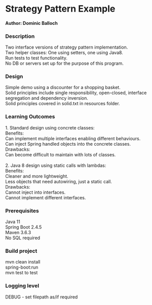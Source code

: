 <h1>Strategy Pattern Example</h1>
<h4>Author: Dominic Balloch</h4>

<h3>Description</h3>
Two interface versions of strategy pattern implementation.
<br/>Two helper classes: One using setters, one using Java8.
<br/>Run tests to test functionality.
<br/>No DB or servers set up for the purpose of this program.

<h3>Design</h3>
Simple demo using a discounter for a shopping basket.
<br/>Solid principles include single responsibility, open-closed,
interface segregation and dependency inversion.
<br/>Solid principles covered in solid.txt in resources folder.

<h3>Learning Outcomes</h3>
1. Standard design using concrete classes:
   <br/>Benefits:
   <br/> Can implement multiple interfaces enabling different behaviours.
   <br/> Can inject Spring handled objects into the concrete classes.
   <br/> Drawbacks:
   <br/> Can become difficult to maintain with lots of classes.
<br/>
<br/>2. Java 8 design using static calls with lambdas:
   <br/>Benefits:
   <br/> Cleaner and more lightweight.
   <br/> Less objects that need autowiring, just a static call.
   <br/> Drawbacks:
   <br/> Cannot inject into interfaces.
   <br/> Cannot implement different interfaces.

<h3>Prerequisites</h3>
Java 11
<br/> Spring Boot 2.4.5
<br/>Maven 3.6.3
<br/>No SQL required

<h3>Build project</h3>
mvn clean install
<br/>spring-boot:run
<br/>mvn test to test

<h3>Logging level</h3>
DEBUG - set filepath as/if required